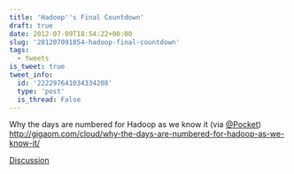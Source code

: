 ```yaml
---
title: 'Hadoop''s Final Countdown'
draft: true
date: 2012-07-09T18:54:22+00:00
slug: '201207091854-hadoop-final-countdown'
tags:
  - tweets
is_tweet: true
tweet_info:
  id: '222297641034334208'
  type: 'post'
  is_thread: False
---
```




Why the days are numbered for Hadoop as we know it (via [@Pocket](https://x.com/Pocket)) <http://gigaom.com/cloud/why-the-days-are-numbered-for-hadoop-as-we-know-it/>

[Discussion](https://x.com/sytelus/status/222297641034334208)
